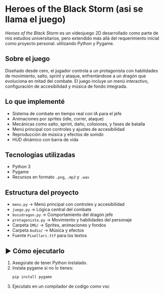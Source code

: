 # Heroes of the Black Storm (asi se llama el juego)

*Heroes of the Black Storm* es un videojuego 2D desarrollado como parte de mis estudios universitarios, pero extendido más allá del requerimiento inicial como proyecto personal. utilizando Python y Pygame.

## Sobre el juego

Diseñado desde cero, el jugador controla a un protagonista con habilidades de movimiento, salto, sprint y ataque, enfrentándose a un dragón que evoluciona en mitad del combate. El juego incluye un menú interactivo, configuración de accesibilidad y música de fondo integrada.

## Lo que implementé

- Sistema de combate en tiempo real con IA para el jefe
- Animaciones por sprites (idle, correr, ataque)
- Mecánicas como salto, sprint, daño, colisiones, y fases de batalla
- Menú principal con controles y ajustes de accesibilidad
- Reproducción de música y efectos de sonido
- HUD dinámico con barra de vida

## Tecnologías utilizadas

- Python 3
- Pygame
- Recursos en formato `.png`, `.mp3` y `.wav`

## Estructura del proyecto

- `menu.py` → Menú principal con controles y accesibilidad
- `juego.py` → Lógica central del combate
- `bossdragon.py` → Comportamiento del dragón jefe
- `protagonista.py` → Movimiento y habilidades del personaje
- Carpeta `IMG/` → Sprites, animaciones y fondos
- Carpeta `Audio/` → Música y efectos
- Fuente `Pixellari.ttf` para los textos

## ▶️ Cómo ejecutarlo

1. Asegúrate de tener Python instalado.
2. Instala pygame si no lo tienes:
   ```bash
   pip install pygame
3. Ejecutalo en un compilador de codigo como vsc
